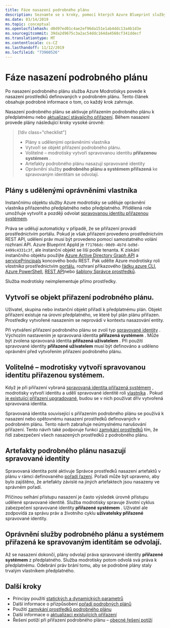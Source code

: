 ```yaml
---
title: Fáze nasazení podrobného plánu
description: Seznamte se s kroky, pomocí kterých Azure Blueprint služby procházejí během nasazování.
ms.date: 03/14/2019
ms.topic: conceptual
ms.openlocfilehash: d0d97ed01c4ae2ef96da151e1ab4ddc13a4b1d3e
ms.sourcegitcommit: 39da2d9675c3a2ac54ddc164da4568cf341ddecf
ms.translationtype: MT
ms.contentlocale: cs-CZ
ms.lasthandoff: 11/12/2019
ms.locfileid: "73960526"
---
```

# <a name="stages-of-a-blueprint-deployment"></a>Fáze nasazení podrobného plánu

Po nasazení podrobného plánu služba Azure Modrotiskys povede k nasazení prostředků definovaných v podrobném plánu. Tento článek obsahuje podrobné informace o tom, co každý krok zahrnuje.

Nasazení podrobného plánu se aktivuje přiřazením podrobného plánu k předplatnému nebo [aktualizací stávajícího přiřazení](../how-to/update-existing-assignments.md). Během nasazení provede plány následující kroky vysoké úrovně:

> [!div class="checklist"]
> - Plány s udělenými oprávněními vlastníka
> - Vytvoří se objekt přiřazení podrobného plánu.
> - Volitelné – modrotisky vytvoří spravovanou identitu **přiřazenou systémem** .
> - Artefakty podrobného plánu nasazují spravované identity
> - Oprávnění služby **podrobného plánu a systémem přiřazená** ke spravovaným identitám se odvolají.

## <a name="blueprints-granted-owner-rights"></a>Plány s udělenými oprávněními vlastníka

Instančnímu objektu služby Azure modrotisky se uděluje oprávnění vlastníka přiřazeného předplatného nebo předplatného. Přidělená role umožňuje vytvořit a později odvolat [spravovanou identitu přiřazenou systémem](../../../active-directory/managed-identities-azure-resources/overview.md).

Práva se udělují automaticky v případě, že se přiřazení provádí prostřednictvím portálu. Pokud je však přiřazení provedeno prostřednictvím REST API, udělení práv musí být provedeno pomocí samostatného volání rozhraní API. Azure Blueprint AppId je `f71766dc-90d9-4b7d-bd9d-4499c4331c3f`, ale instanční objekt se liší podle tenanta. K získání instančního objektu použijte [Azure Active Directory Graph API](../../../active-directory/develop/active-directory-graph-api.md) a [servicePrincipals](/graph/api/resources/serviceprincipal) koncového bodu REST. Pak udělte Azure modrotisky roli _vlastníka_ prostřednictvím [portálu](../../../role-based-access-control/role-assignments-portal.md), rozhraní příkazového [řádku azure CLI](../../../role-based-access-control/role-assignments-cli.md), [Azure PowerShell](../../../role-based-access-control/role-assignments-powershell.md), [REST API](../../../role-based-access-control/role-assignments-rest.md)nebo [šablony Správce prostředků](../../../role-based-access-control/role-assignments-template.md).

Služba modrotisky neimplementuje přímo prostředky.

## <a name="the-blueprint-assignment-object-is-created"></a>Vytvoří se objekt přiřazení podrobného plánu.

Uživatel, skupina nebo instanční objekt přiřadí k předplatnému plán. Objekt přiřazení existuje na úrovni předplatného, ve které byl plán plánu přiřazen. Prostředky vytvořené nasazením se neprovádí v kontextu nasazování entity.

Při vytváření přiřazení podrobného plánu se zvolí typ [spravované identity](../../../active-directory/managed-identities-azure-resources/overview.md) . Výchozím nastavením je spravovaná identita **přiřazená systémem** . Může být zvolena spravovaná identita **přiřazená uživatelem** . Při použití spravované identity **přiřazené uživatelem** musí být definováno a uděleno oprávnění před vytvořením přiřazení podrobného plánu.

## <a name="optional---blueprints-creates-system-assigned-managed-identity"></a>Volitelné – modrotisky vytvoří spravovanou identitu přiřazenou systémem.

Když je při přiřazení vybraná [spravovaná identita přiřazená systémem](../../../active-directory/managed-identities-azure-resources/overview.md) , modrotisky vytvoří identitu a udělí spravované identitě roli [vlastníka](../../../role-based-access-control/built-in-roles.md#owner) . Pokud [je existující přiřazení upgradované](../how-to/update-existing-assignments.md), budou se v nich používat dřív vytvořená spravovaná identita.

Spravovaná identita související s přiřazením podrobného plánu se používá k nasazení nebo opětovnému nasazení prostředků definovaných v podrobném plánu. Tento návrh zabraňuje neúmyslnému narušování přiřazení.
Tento návrh také podporuje funkci [zamykání prostředků](./resource-locking.md) tím, že řídí zabezpečení všech nasazených prostředků z podrobného plánu.

## <a name="the-managed-identity-deploys-blueprint-artifacts"></a>Artefakty podrobného plánu nasazují spravované identity

Spravovaná identita poté aktivuje Správce prostředků nasazení artefaktů v plánu v rámci definovaného [pořadí řazení](./sequencing-order.md). Pořadí může být upraveno, aby bylo zajištěno, že artefakty závislé na jiných artefaktech jsou nasazeny ve správném pořadí.

Příčinou selhání přístupu nasazení je často výsledek úrovně přístupu udělené spravované identitě. Služba modrotisky spravuje životní cyklus zabezpečení spravované identity **přiřazené systémem** . Uživatel ale zodpovídá za správu práv a životního cyklu **uživatelsky přiřazené** spravované identity.

## <a name="blueprint-service-and-system-assigned-managed-identity-rights-are-revoked"></a>Oprávnění služby podrobného plánu a systémem přiřazená ke spravovaným identitám se odvolají.

Až se nasazení dokončí, plány odvolají práva spravované identity **přiřazené systémem** z předplatného. Služba modrotisky potom odvolá svá práva k předplatnému. Odebrání práv brání tomu, aby se podrobné plány staly trvalým vlastníkem předplatného.

## <a name="next-steps"></a>Další kroky

- Principy použití [statických a dynamických parametrů](parameters.md)
- Další informace o přizpůsobení [pořadí podrobných plánů](sequencing-order.md)
- Použití [zamykání prostředků podrobného plánu](resource-locking.md)
- Další informace o [aktualizaci existujících přiřazení](../how-to/update-existing-assignments.md)
- Řešení potíží při přiřazení podrobného plánu – [obecné řešení potíží](../troubleshoot/general.md)